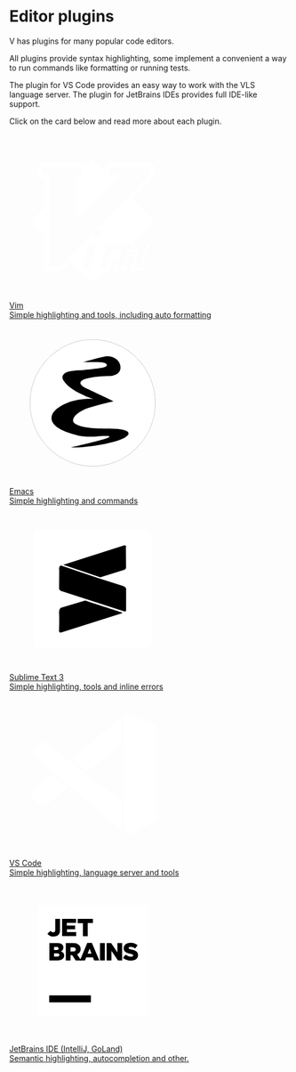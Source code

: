# Editor plugins

V has plugins for many popular code editors.

All plugins provide syntax highlighting, some implement a convenient
a way to run commands like formatting or running tests.

The plugin for VS Code provides an easy way to work with the VLS language server.
The plugin for JetBrains IDEs provides full IDE-like support.

Click on the card below and read more about each plugin.

<div class="cards">
    <a href="./vim.md" class="card">
        <div class="logo">
            <svg width="300" height="300" viewBox="0 0 300 300" fill="none" xmlns="http://www.w3.org/2000/svg">
                <path class="background foreground"
                    d="M262 156.86H261.748L221.462 116.572L261.601 75.3749V58.6369L255.546 52.5815H179.019L172.859 58.2308V68.0034L150.144 45.252V45L149.996 45.147L149.849 45V45.252L137.816 57.2858L132.783 52.2525H56.9846L51.0414 58.7419V76.313L56.7676 82.0743H63.5158V131.623L38.252 156.888H38L38.147 157L38 157.147H38.252L63.5158 182.377V242.755L71.9721 247.642H93.6307L110.984 229.847L149.849 268.748V269L149.996 268.853L150.144 269V268.748L173.552 245.339H178.074C179.131 245.339 180.041 244.68 180.405 243.658L181.791 239.682C182.044 238.877 181.904 238.079 181.427 237.421L195.064 223.784L189.373 242.09C188.974 243.441 189.702 244.785 191.011 245.192C191.263 245.304 191.487 245.339 191.739 245.339H208.763C209.75 245.304 210.625 244.715 211.024 243.805L212.557 240.123C212.809 239.5 212.809 238.849 212.522 238.226C212.305 237.603 211.794 237.134 211.171 236.91C210.919 236.798 210.59 236.728 210.261 236.693H209.568L217.409 212.044H228.896L219.418 242.09C219.019 243.406 219.782 244.785 221.056 245.192C221.308 245.262 221.567 245.304 221.819 245.304H240.488C241.51 245.304 242.42 244.68 242.819 243.735L244.352 239.724C244.828 238.45 244.135 237.029 242.854 236.553C242.602 236.441 242.308 236.406 242.014 236.406H240.663L251.199 202.097C251.451 201.334 251.311 200.494 250.835 199.871L247.335 195.166V195.131C246.859 194.508 246.131 194.144 245.367 194.144H231.948C231.29 194.144 230.632 194.438 230.198 194.907L226.446 199.031H220.65L220.251 198.59L261.741 157.098H261.993L261.846 156.986L262 156.86ZM129.836 242.328L144.564 200.214H139.86L142.667 197.372H158.124L143.542 239.92H149.373L148.61 242.328H129.836ZM164.291 172.135L165.712 173.556L163.199 182.16L161.085 184.274H152.041L150.361 182.594L153.28 174.466L155.94 172.135H164.291ZM90.1656 239.409H74.1981L71.7201 238.023V73.8418H60.1977L59.2527 72.9317V61.9551L60.6037 60.499H129.402L131.404 62.5011V72.8547L130.053 74.4578H119.987V155.544L202.204 74.4578H182.737L181.098 72.7077V61.8431L182.226 60.821H252.116L253.355 62.0601V72.0497L159.146 168.67H155.646C155.499 168.67 155.394 168.67 155.247 168.67L155.065 168.705C154.666 168.817 154.26 168.999 153.973 169.251L150.767 172.023L150.732 172.058C150.438 172.352 150.186 172.681 150.039 173.08L147.301 180.843L90.1656 239.409ZM228.021 202.545L232.431 197.694H244.863L247.783 201.558L235.966 239.878H240.558L239.795 241.845H223.17L233.67 208.558H214.854L204.787 240.207H208.763L208.07 241.845H193.083L203.436 208.74H183.857L173.937 239.913H178.018L177.325 241.845H161.827L175.974 200.207H170.507L171.347 197.694H186.734L191.585 202.692H200.041L204.633 197.554H214.511L219.103 202.552L228.021 202.545Z"
                    fill="white" />
            </svg>
        </div>
        <div class="title">Vim</div>
        <div class="description">Simple highlighting and tools, including auto formatting</div>
    </a>
    <a href="./emacs.md" class="card">
        <div class="logo">
            <svg width="300" height="300" viewBox="0 0 300 300" fill="none" xmlns="http://www.w3.org/2000/svg">
                <g opacity="0.405" filter="url(#filter0_f_67_74)">
                    <path class="background"
                        d="M262.454 149.835C262.454 212.579 212.104 263.443 149.995 263.443C87.8847 263.443 37.5347 212.579 37.5347 149.835C37.5347 87.0902 87.8847 36.2258 149.995 36.2258C212.104 36.2258 262.454 87.0902 262.454 149.835Z"
                        fill="#211F46" fill-opacity="0.996078" />
                    <path class="background"
                        d="M262.454 149.835C262.454 212.579 212.104 263.443 149.995 263.443C87.8847 263.443 37.5347 212.579 37.5347 149.835C37.5347 87.0902 87.8847 36.2258 149.995 36.2258C212.104 36.2258 262.454 87.0902 262.454 149.835Z"
                        stroke="#0A0B1B" stroke-width="0.78948" />
                </g>
                <path class="background"
                    d="M262.454 149.835C262.454 212.579 212.104 263.443 149.995 263.443C87.8847 263.443 37.5347 212.579 37.5347 149.835C37.5347 87.0902 87.8847 36.2258 149.995 36.2258C212.104 36.2258 262.454 87.0902 262.454 149.835Z"
                    fill="white" stroke="url(#paint0_linear_67_74)" stroke-width="1.25045" />
                <path class="foreground" fill-rule="evenodd" clip-rule="evenodd"
                    d="M111.342 229.635C111.342 229.635 120.864 230.309 133.114 229.229C138.075 228.792 156.91 226.942 170.992 223.853C170.992 223.853 188.161 220.179 197.347 216.794C206.958 213.252 212.188 210.246 214.542 205.986C214.439 205.114 215.267 202.019 210.835 200.16C199.503 195.407 186.361 196.267 160.357 195.715C131.519 194.724 121.926 189.897 116.816 186.01C111.915 182.066 114.379 171.155 135.376 161.544C145.953 156.426 187.416 146.981 187.416 146.981C173.452 140.079 147.414 127.945 142.061 125.325C137.367 123.027 129.855 119.567 128.226 115.38C126.38 111.361 132.587 107.899 136.053 106.908C147.219 103.687 162.981 101.686 177.327 101.461C184.538 101.348 185.708 100.884 185.708 100.884C195.658 99.2334 202.208 92.4262 199.479 81.6455C197.029 70.6412 184.108 64.1752 171.829 66.4137C160.267 68.5217 132.397 76.6169 132.397 76.6169C166.846 76.3188 172.612 76.8937 175.187 80.494C176.707 82.6203 174.496 85.5357 165.308 87.0362C155.306 88.6697 134.515 90.637 134.515 90.637C114.569 91.8215 100.519 91.9008 96.3056 100.822C93.5526 106.651 99.2413 111.804 101.735 115.029C112.271 126.747 127.49 133.067 137.287 137.72C140.973 139.471 151.788 142.778 151.788 142.778C120.006 141.03 97.0808 150.789 83.6327 162.025C68.4225 176.094 75.1511 192.863 106.313 203.188C124.718 209.287 133.846 212.155 161.3 209.683C177.47 208.811 180.02 209.33 180.181 210.657C180.408 212.525 162.22 217.166 157.254 218.598C144.622 222.242 111.507 229.599 111.342 229.635Z"
                    fill="black" />
            </svg>
        </div>
        <div class="title">Emacs</div>
        <div class="description">Simple highlighting and commands</div>
    </a>
    <a href="./sublime-text-3.md" class="card">
        <div class="logo">
            <svg width="300" height="300" viewBox="0 0 300 300" fill="none" xmlns="http://www.w3.org/2000/svg">
                <g clip-path="url(#clip0_67_76)">
                    <path class="background"
                        d="M247.775 256H52.2262C47.7194 256 44.019 252.298 44.019 247.79V52.2104C44.019 47.7018 47.7194 44 52.2262 44H247.775C252.281 44 255.982 47.7018 255.982 52.2104V247.837C255.934 252.346 252.281 256 247.775 256Z"
                        fill="white" />
                    <path class="foreground"
                        d="M97.1494 106.704L203.797 72.8077C203.797 72.8077 211.672 68.6787 209.775 76.3197L210.059 110.253C210.059 110.253 211.435 115.236 204.604 116.47L163.803 129.247L97.1494 106.704Z"
                        fill="black" />
                    <path class="foreground"
                        d="M92.8819 108.022C92.8819 108.022 88.5174 109.066 89.7983 116.518L89.5611 149.217C89.5611 149.217 89.1816 153.346 97.0092 155.007L206.928 190.411C206.928 190.411 210.628 191.883 210.201 187.327L210.249 150.878C210.249 150.878 211.293 147.129 204.461 144.661L159.535 130.565L92.8819 108.022Z"
                        fill="black" />
                    <path class="foreground"
                        d="M136.365 171.096L94.5424 183.53C94.5424 183.53 88.897 183.72 89.5612 194.303C90.2253 204.887 89.5137 226.196 89.5137 226.196C89.5137 226.196 89.9881 230.135 95.3963 227.857L201.358 194.303C201.358 194.303 205.295 193.306 201.974 192.215C198.654 191.171 136.365 171.096 136.365 171.096Z"
                        fill="black" />
                </g>
                <defs>
                    <clipPath id="clip0_67_76">
                        <rect width="212" height="212" fill="white" transform="translate(44 44)" />
                    </clipPath>
                </defs>
            </svg>
        </div>
        <div class="title">Sublime Text 3</div>
        <div class="description">Simple highlighting, tools and inline errors</div>
    </a>
    <a href="./vs-code.md" class="card">
        <div class="logo">
            <svg width="300" height="300" viewBox="0 0 300 300" fill="none" xmlns="http://www.w3.org/2000/svg">
                <path class="background foreground" d="M201.369 96.3112L139.063 145.36L111.225 123.487L201.369 46.268V96.3112Z"
                    fill="white" />
                <path class="background foreground"
                    d="M105.922 172.867L66.7963 204.332C62.1833 208.042 55.4617 207.436 51.5868 202.961L42.3603 192.305C38.3218 187.64 38.9084 180.567 43.6603 176.632L77.4207 148.674L105.922 172.867Z"
                    fill="white" />
                <path class="background foreground"
                    d="M52.6817 93.7239L45.0536 100.815C40.2311 105.298 40.4006 112.984 45.4159 117.25L202.363 250.749V198.055L66.909 93.0858C62.6503 89.7855 56.6279 90.0556 52.6817 93.7239Z"
                    fill="white" />
                <path class="background foreground"
                    d="M206.009 52.3543V246.295C206.009 254.685 215.024 259.986 222.355 255.908L259.347 235.334C262.836 233.394 265 229.714 265 225.721V69.8109C265 65.5543 262.544 61.6796 258.695 59.863L221.703 42.4064C214.407 38.963 206.009 44.286 206.009 52.3543Z"
                    fill="white" />
            </svg>
        </div>
        <div class="title">VS Code</div>
        <div class="description">Simple highlighting, language server and tools</div>
    </a>
    <a href="./jetbrains-ide.md" class="card">
        <div class="logo">
            <svg width="300" height="300" viewBox="0 0 300 300" fill="none" xmlns="http://www.w3.org/2000/svg">
                <g clip-path="url(#clip0_67_54)">
                    <path class="background" d="M50 50H250V250H50V50Z" fill="white" />
                    <path class="foreground" d="M71.7666 212.5H146.767V225H71.7666V212.5Z" fill="black" />
                    <path class="foreground"
                        d="M68.6333 101.667L74.2 96.4C74.7297 97.236 75.4499 97.9346 76.3016 98.4386C77.1533 98.9427 78.1122 99.2379 79.1 99.3C81.2333 99.3 82.6333 97.8333 82.6333 94.9333V75H91.2333V95C91.362 96.5657 91.1713 98.1412 90.6728 99.631C90.1743 101.121 89.3783 102.494 88.3333 103.667C87.1853 104.734 85.8372 105.564 84.3668 106.107C82.8964 106.651 81.3329 106.898 79.7666 106.833C77.6266 106.974 75.4856 106.574 73.5403 105.671C71.595 104.769 69.9076 103.392 68.6333 101.667Z"
                        fill="black" />
                    <path class="foreground" d="M95 75H120.1V82.3H103.433V87.1H118.4V93.7667H103.667V98.7333H120.333V106.1H95V75Z"
                        fill="black" />
                    <path class="foreground" d="M132.433 82.6333H123.1V75H150.467V82.5667H141.1V106.233H132.433V82.6333Z" fill="black" />
                    <path class="foreground"
                        d="M72.1001 118.6H86.8334C89.9204 118.368 92.9743 119.362 95.3334 121.367C95.9941 122.037 96.512 122.835 96.8558 123.712C97.1995 124.588 97.362 125.526 97.3334 126.467C97.3709 127.986 96.9268 129.478 96.0646 130.729C95.2024 131.981 93.9663 132.927 92.5334 133.433C94.3068 133.758 95.9059 134.706 97.0426 136.105C98.1792 137.505 98.7789 139.264 98.7334 141.067C98.7334 146.433 94.3668 149.7 86.9001 149.7H72.1001V118.6ZM88.7668 128.233C88.7668 126.5 87.3668 125.567 84.8334 125.567H80.5334V131.033H84.6668C87.3001 131.033 88.8334 130.167 88.8334 128.333L88.7668 128.233ZM85.7668 137.1H80.5334V142.867H85.9334C88.6001 142.867 90.0668 141.833 90.0668 140C90.0668 138.333 88.7334 137.1 85.8334 137.1H85.7668Z"
                        fill="black" />
                    <path class="foreground"
                        d="M101.667 118.6H115.333C118.974 118.362 122.563 119.559 125.333 121.933C126.314 122.874 127.087 124.01 127.603 125.267C128.12 126.524 128.369 127.875 128.333 129.233C128.393 131.308 127.806 133.35 126.653 135.076C125.501 136.803 123.839 138.127 121.9 138.867L129.367 149.767H119.367L113.1 140.3H110.2V149.767H101.667V118.6ZM115 133.6C117.9 133.6 119.633 132.167 119.633 129.9C119.633 127.4 117.833 126.167 114.967 126.167H110.167V133.7L115 133.6Z"
                        fill="black" />
                    <path class="foreground"
                        d="M140.3 118.333H148.633L161.966 149.8H152.666L150.433 144.167H138.333L136.1 149.8H127.066L140.3 118.333ZM147.866 137.433L144.533 128.6L141 137.433H147.866Z"
                        fill="black" />
                    <path class="foreground" d="M163.2 118.5H171.867V149.733H163.2V118.5Z" fill="black" />
                    <path class="foreground"
                        d="M175.2 118.5H183.267L194.5 135.167V118.5H203.067V149.733H195.534L183.767 132.6V149.733H175.2V118.5Z"
                        fill="black" />
                    <path class="foreground"
                        d="M204.533 145L209.367 139.233C212.175 141.588 215.702 142.917 219.367 143C221.733 143 222.967 142.2 222.967 140.833C222.967 139.5 221.933 138.833 217.667 137.8C211 136.267 205.9 134.467 205.9 128.033C205.9 122.233 210.467 118.033 217.967 118.033C222.614 117.855 227.173 119.331 230.833 122.2L226.633 128.333C224.104 126.442 221.056 125.371 217.9 125.267C215.8 125.267 214.767 126.1 214.767 127.267C214.767 128.667 215.833 129.3 220.2 130.3C227.333 131.833 231.667 134.167 231.667 140C231.667 146.367 226.633 150 219.033 150C213.756 150.133 208.607 148.357 204.533 145Z"
                        fill="black" />
                </g>
                <defs>
                    <clipPath id="clip0_67_54">
                        <rect width="300" height="300" fill="white" />
                    </clipPath>
                </defs>
            </svg>
        </div>
        <div class="title">JetBrains IDE (IntelliJ, GoLand)</div>
        <div class="description">Semantic highlighting, autocompletion and other.</div>
    </a>
</div>
